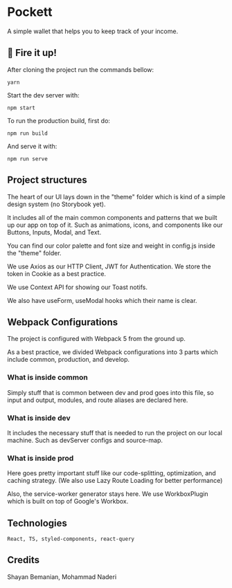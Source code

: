 # Pockett

A simple wallet that helps you to keep track of your income.

## 🚀 Fire it up!

After cloning the project run the commands bellow:

```
yarn
```

Start the dev server with:

```
npm start
```

To run the production build, first do:

```
npm run build
```

And serve it with:

```
npm run serve
```

## Project structures

The heart of our UI lays down in the "theme" folder which is kind of a simple design system (no Storybook yet).

It includes all of the main common components and patterns that we built up our app on top of it.
Such as animations, icons, and components like our Buttons, Inputs, Modal, and Text.

You can find our color palette and font size and weight in config.js inside the "theme" folder.

We use Axios as our HTTP Client, JWT for Authentication. We store the token in Cookie as a best practice.

We use Context API for showing our Toast notifs.

We also have useForm, useModal hooks which their name is clear.

## Webpack Configurations

The project is configured with Webpack 5 from the ground up.

As a best practice, we divided Webpack configurations into 3 parts which include common, production, and develop.

### What is inside common

Simply stuff that is common between dev and prod goes into this file, so input and output, modules, and route aliases are declared here.

### What is inside dev

It includes the necessary stuff that is needed to run the project on our local machine. Such as devServer configs and source-map.

### What is inside prod

Here goes pretty important stuff like our code-splitting, optimization, and caching strategy.
(We also use Lazy Route Loading for better performance)

Also, the service-worker generator stays here. We use WorkboxPlugin which is built on top of Google's Workbox.

## Technologies

```
React, TS, styled-components, react-query
```

## Credits

Shayan Bemanian, Mohammad Naderi
